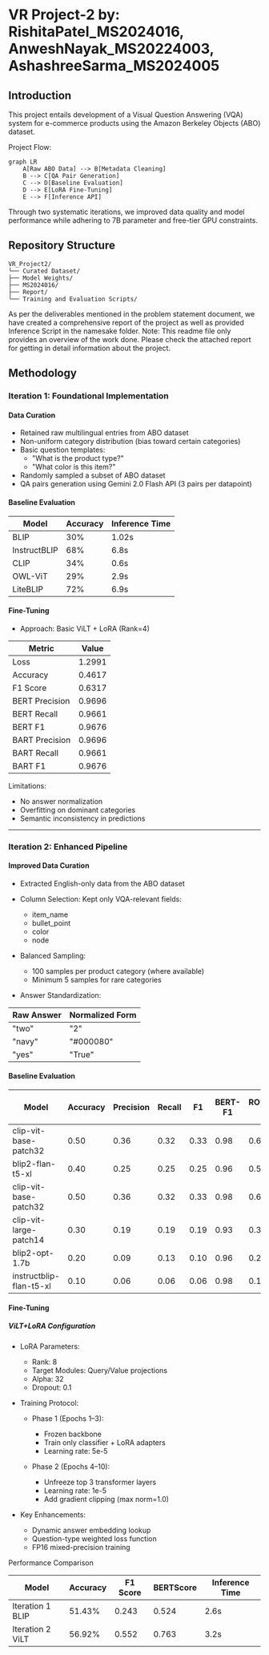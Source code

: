 # VR Project-2 by: RishitaPatel_MS2024016, AnweshNayak_MS20224003, AshashreeSarma_MS2024005
## Introduction
This project entails development of a Visual Question Answering (VQA) system for e-commerce products using the Amazon Berkeley Objects (ABO) dataset. 

Project Flow:
```mermaid
graph LR
    A[Raw ABO Data] --> B[Metadata Cleaning]
    B --> C[QA Pair Generation]
    C --> D[Baseline Evaluation]
    D --> E[LoRA Fine-Tuning]
    E --> F[Inference API]
```
Through two systematic iterations, we improved data quality and model performance while adhering to 7B parameter and free-tier GPU constraints.


## Repository Structure
```
VR_Project2/
└── Curated Dataset/
├── Model Weights/
├── MS2024016/
├── Report/
└── Training and Evaluation Scripts/
```
As per the deliverables mentioned in the problem statement document, we have created a comprehensive report of the project as well as provided Inference Script in the namesake folder. 
Note: This readme file only provides an overview of the work done. Please check the attached report for getting in detail information about the project.


## Methodology

### Iteration 1: Foundational Implementation

#### Data Curation
- Retained raw multilingual entries from ABO dataset
- Non-uniform category distribution (bias toward certain categories)
- Basic question templates:
  - "What is the product type?"
  - "What color is this item?"
- Randomly sampled a subset of ABO dataset 
- QA pairs generation using Gemini 2.0 Flash API (3 pairs per datapoint)

#### Baseline Evaluation 

| Model       | Accuracy | Inference Time | 
|-------------|----------|----------------|
| BLIP        | 30%      | 1.02s          | 
| InstructBLIP| 68%      | 6.8s           | 
| CLIP        | 34%      | 0.6s           |
| OWL-ViT     | 29%      | 2.9s           | 
| LiteBLIP    | 72%      | 6.9s           |

#### Fine-Tuning
- Approach: Basic ViLT + LoRA (Rank=4)

| Metric         | Value  |
| -------------- | ------ |
| Loss           | 1.2991 |
| Accuracy       | 0.4617 |
| F1 Score       | 0.6317 |
| BERT Precision | 0.9696 |
| BERT Recall    | 0.9661 |
| BERT F1        | 0.9676 |
| BART Precision | 0.9696 |
| BART Recall    | 0.9661 |
| BART F1        | 0.9676 |


Limitations:
- No answer normalization
- Overfitting on dominant categories
- Semantic inconsistency in predictions

---

### Iteration 2: Enhanced Pipeline

#### Improved Data Curation

- Extracted English-only data from the ABO dataset

- Column Selection: Kept only VQA-relevant fields:
  - item_name
  - bullet_point 
  - color 
  - node 

- Balanced Sampling:
  - 100 samples per product category (where available)
  - Minimum 5 samples for rare categories

- Answer Standardization:

| Raw Answer | Normalized Form |
|------------|------------------|
| "two"      | "2"              |
| "navy"     | "#000080"        |
| "yes"      | "True"           |

#### Baseline Evaluation

| Model                   | Accuracy | Precision | Recall | F1   | BERT-F1 | ROUGE-1 | BLEU  | METEOR | Avg Time (s) |
|-------------------------|----------|-----------|--------|------|---------|---------|-------|--------|---------------|
| clip-vit-base-patch32   | 0.50     | 0.36      | 0.32   | 0.33 | 0.98    | 0.60    | 0.55  | 0.39   | 0.33          |
| blip2-flan-t5-xl        | 0.40     | 0.25      | 0.25   | 0.25 | 0.96    | 0.50    | 0.45  | 0.25   | 2.04          |
| clip-vit-base-patch32   | 0.50     | 0.36      | 0.32   | 0.33 | 0.98    | 0.60    | 0.55  | 0.39   | 0.33          |
| clip-vit-large-patch14  | 0.30     | 0.19      | 0.19   | 0.19 | 0.93    | 0.30    | 0.30  | 0.28   | 0.36          |
| blip2-opt-1.7b          | 0.20     | 0.09      | 0.13   | 0.10 | 0.96    | 0.20    | 0.20  | 0.10   | 0.52          |
| instructblip-flan-t5-xl | 0.10     | 0.06      | 0.06   | 0.06 | 0.98    | 0.10    | 0.10  | 0.10   | 3.40          |


#### Fine-Tuning

##### ViLT+LoRA Configuration

- LoRA Parameters:
  - Rank: 8
  - Target Modules: Query/Value projections
  - Alpha: 32
  - Dropout: 0.1

- Training Protocol:
  - Phase 1 (Epochs 1–3):
    - Frozen backbone
    - Train only classifier + LoRA adapters
    - Learning rate: 5e-5
  
  - Phase 2 (Epochs 4–10):
    - Unfreeze top 3 transformer layers
    - Learning rate: 1e-5
    - Add gradient clipping (max norm=1.0)

- Key Enhancements:
  - Dynamic answer embedding lookup
  - Question-type weighted loss function
  - FP16 mixed-precision training

Performance Comparison

| Model             | Accuracy | F1 Score | BERTScore | Inference Time |
|------------------|----------|----------|-----------|----------------|
| Iteration 1 BLIP | 51.43%   | 0.243    | 0.524     | 2.6s           |
| Iteration 2 ViLT | 56.92%   | 0.552    | 0.763     | 3.2s           |
